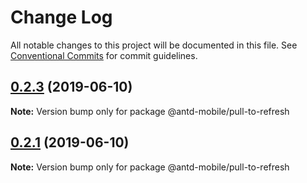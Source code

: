 # Change Log

All notable changes to this project will be documented in this file.
See [Conventional Commits](https://conventionalcommits.org) for commit guidelines.

## [0.2.3](https://github.com/react-component/mobile/compare/@antd-mobile/pull-to-refresh@0.2.3-alpha.0...@antd-mobile/pull-to-refresh@0.2.3) (2019-06-10)

**Note:** Version bump only for package @antd-mobile/pull-to-refresh





## [0.2.1](https://github.com/react-component/mobile/compare/v0.1.1...v0.2.1) (2019-06-10)

**Note:** Version bump only for package @antd-mobile/pull-to-refresh
